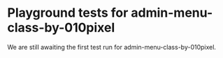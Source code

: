 # Playground tests for admin-menu-class-by-010pixel
We are still awaiting the first test run for admin-menu-class-by-010pixel.
